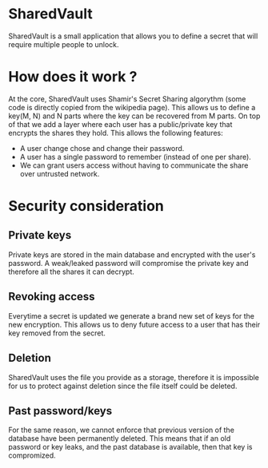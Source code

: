 # SharedVault
SharedVault is a small application that allows you to define a secret that will require multiple people to unlock.

# How does it work ?
At the core, SharedVault uses Shamir's Secret Sharing algorythm (some code is directly copied from the wikipedia page). This allows us to define a key(M, N) and N parts where the key can be recovered from M parts.
On top of that we add a layer where each user has a public/private key that encrypts the shares they hold.
This allows the following features:
* A user change chose and change their password.
* A user has a single password to remember (instead of one per share).
* We can grant users access without having to communicate the share over untrusted network.

# Security consideration
## Private keys
Private keys are stored in the main database and encrypted with the user's password. A weak/leaked password will compromise the private key and therefore all the shares it can decrypt.

## Revoking access
Everytime a secret is updated we generate a brand new set of keys for the new encryption. This allows us to deny future access to a user that has their key removed from the secret.

## Deletion
SharedVault uses the file you provide as a storage, therefore it is impossible for us to protect against deletion since the file itself could be deleted.

## Past password/keys
For the same reason, we cannot enforce that previous version of the database have been permanently deleted. This means that if an old password or key leaks, and the past database is available, then that key is compromized.
